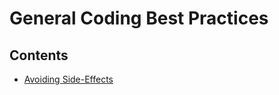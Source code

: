 # General Coding Best Practices

## Contents

- [Avoiding Side-Effects](/Handbook/Coding/Code%20Quality/General%20Coding%20Best%20Practices/Avoiding%20Side-Effects)
